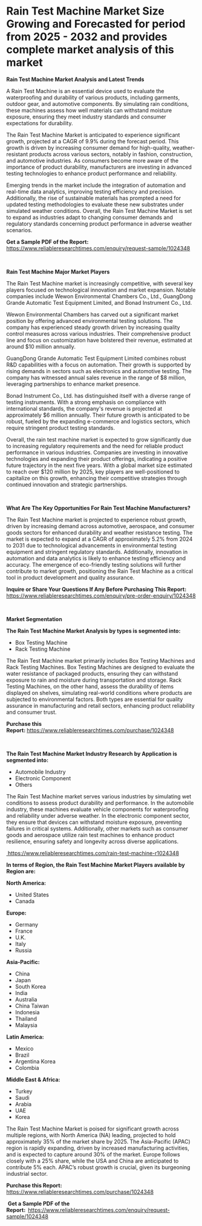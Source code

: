 <p><h1>Rain Test Machine Market Size Growing and Forecasted for period from 2025 - 2032 and provides complete market analysis of this market</h1></p><p><strong>Rain Test Machine Market Analysis and Latest Trends</strong></p>
<p><p>A Rain Test Machine is an essential device used to evaluate the waterproofing and durability of various products, including garments, outdoor gear, and automotive components. By simulating rain conditions, these machines assess how well materials can withstand moisture exposure, ensuring they meet industry standards and consumer expectations for durability.</p><p>The Rain Test Machine Market is anticipated to experience significant growth, projected at a CAGR of 9.9% during the forecast period. This growth is driven by increasing consumer demand for high-quality, weather-resistant products across various sectors, notably in fashion, construction, and automotive industries. As consumers become more aware of the importance of product durability, manufacturers are investing in advanced testing technologies to enhance product performance and reliability.</p><p>Emerging trends in the market include the integration of automation and real-time data analytics, improving testing efficiency and precision. Additionally, the rise of sustainable materials has prompted a need for updated testing methodologies to evaluate these new substrates under simulated weather conditions. Overall, the Rain Test Machine Market is set to expand as industries adapt to changing consumer demands and regulatory standards concerning product performance in adverse weather scenarios.</p></p>
<p><strong>Get a Sample PDF of the Report:&nbsp;</strong> <a href="https://www.reliableresearchtimes.com/enquiry/request-sample/1024348?utm_campaign=3712&utm_medium=2&utm_source=Github&utm_content=ia&utm_term=16042025&utm_id=rain-test-machine">https://www.reliableresearchtimes.com/enquiry/request-sample/1024348</a></p>
<p>&nbsp;</p>
<p><strong>Rain Test Machine Major Market Players</strong></p>
<p><p>The Rain Test Machine market is increasingly competitive, with several key players focused on technological innovation and market expansion. Notable companies include Wewon Environmental Chambers Co., Ltd., GuangDong Grande Automatic Test Equipment Limited, and Bonad Instrument Co., Ltd.</p><p>Wewon Environmental Chambers has carved out a significant market position by offering advanced environmental testing solutions. The company has experienced steady growth driven by increasing quality control measures across various industries. Their comprehensive product line and focus on customization have bolstered their revenue, estimated at around $10 million annually.</p><p>GuangDong Grande Automatic Test Equipment Limited combines robust R&D capabilities with a focus on automation. Their growth is supported by rising demands in sectors such as electronics and automotive testing. The company has witnessed annual sales revenue in the range of $8 million, leveraging partnerships to enhance market presence.</p><p>Bonad Instrument Co., Ltd. has distinguished itself with a diverse range of testing instruments. With a strong emphasis on compliance with international standards, the company's revenue is projected at approximately $6 million annually. Their future growth is anticipated to be robust, fueled by the expanding e-commerce and logistics sectors, which require stringent product testing standards.</p><p>Overall, the rain test machine market is expected to grow significantly due to increasing regulatory requirements and the need for reliable product performance in various industries. Companies are investing in innovative technologies and expanding their product offerings, indicating a positive future trajectory in the next five years. With a global market size estimated to reach over $120 million by 2025, key players are well-positioned to capitalize on this growth, enhancing their competitive strategies through continued innovation and strategic partnerships.</p></p>
<p>&nbsp;</p>
<p><strong>What Are The Key Opportunities For Rain Test Machine Manufacturers?</strong></p>
<p><p>The Rain Test Machine market is projected to experience robust growth, driven by increasing demand across automotive, aerospace, and consumer goods sectors for enhanced durability and weather resistance testing. The market is expected to expand at a CAGR of approximately 5.2% from 2024 to 2031 due to technological advancements in environmental testing equipment and stringent regulatory standards. Additionally, innovation in automation and data analytics is likely to enhance testing efficiency and accuracy. The emergence of eco-friendly testing solutions will further contribute to market growth, positioning the Rain Test Machine as a critical tool in product development and quality assurance.</p></p>
<p><strong>Inquire or Share Your Questions If Any Before Purchasing This Report:</strong> <a href="https://www.reliableresearchtimes.com/enquiry/pre-order-enquiry/1024348?utm_campaign=3712&utm_medium=2&utm_source=Github&utm_content=ia&utm_term=16042025&utm_id=rain-test-machine">https://www.reliableresearchtimes.com/enquiry/pre-order-enquiry/1024348</a></p>
<p>&nbsp;</p>
<p><strong>Market Segmentation</strong></p>
<p><strong>The Rain Test Machine Market Analysis by types is segmented into:</strong></p>
<p><ul><li>Box Testing Machine</li><li>Rack Testing Machine</li></ul></p>
<p><p>The Rain Test Machine market primarily includes Box Testing Machines and Rack Testing Machines. Box Testing Machines are designed to evaluate the water resistance of packaged products, ensuring they can withstand exposure to rain and moisture during transportation and storage. Rack Testing Machines, on the other hand, assess the durability of items displayed on shelves, simulating real-world conditions where products are subjected to environmental factors. Both types are essential for quality assurance in manufacturing and retail sectors, enhancing product reliability and consumer trust.</p></p>
<p><strong>Purchase this Report:&nbsp;</strong><a href="https://www.reliableresearchtimes.com/purchase/1024348?utm_campaign=3712&utm_medium=2&utm_source=Github&utm_content=ia&utm_term=16042025&utm_id=rain-test-machine">https://www.reliableresearchtimes.com/purchase/1024348</a></p>
<p>&nbsp;</p>
<p><strong>The Rain Test Machine Market Industry Research by Application is segmented into:</strong></p>
<p><ul><li>Automobile Industry</li><li>Electronic Component</li><li>Others</li></ul></p>
<p><p>The Rain Test Machine market serves various industries by simulating wet conditions to assess product durability and performance. In the automobile industry, these machines evaluate vehicle components for waterproofing and reliability under adverse weather. In the electronic component sector, they ensure that devices can withstand moisture exposure, preventing failures in critical systems. Additionally, other markets such as consumer goods and aerospace utilize rain test machines to enhance product resilience, ensuring safety and longevity across diverse applications.</p></p>
<p><a href="https://www.reliableresearchtimes.com/rain-test-machine-r1024348?utm_campaign=3712&utm_medium=2&utm_source=Github&utm_content=ia&utm_term=16042025&utm_id=rain-test-machine">&nbsp;https://www.reliableresearchtimes.com/rain-test-machine-r1024348</a></p>
<p><strong>In terms of Region, the Rain Test Machine Market Players available by Region are:</strong></p>
<p>
    <p> <strong> North America: </strong>
        <ul>
            <li>United States</li>
            <li>Canada</li>
        </ul>
        </p> 
    <p> <strong> Europe: </strong>
        <ul>
            <li>Germany</li>
            <li>France</li>
            <li>U.K.</li>
            <li>Italy</li>
            <li>Russia</li>
        </ul>
        </p> 
    <p> <strong> Asia-Pacific: </strong>
        <ul>
            <li>China</li>
            <li>Japan</li>
            <li>South Korea</li>
            <li>India</li>
            <li>Australia</li>
            <li>China Taiwan</li>
            <li>Indonesia</li>
            <li>Thailand</li>
            <li>Malaysia</li>
        </ul>
        </p> 
    <p> <strong> Latin America: </strong>
        <ul>
            <li>Mexico</li>
            <li>Brazil</li>
            <li>Argentina Korea</li>
            <li>Colombia</li>
        </ul>
        </p> 
    <p> <strong> Middle East & Africa: </strong>
        <ul>
            <li>Turkey</li>
            <li>Saudi</li>
            <li>Arabia</li>
            <li>UAE</li>
            <li>Korea</li>
        </ul>
    </p>
    </p>
<p><p>The Rain Test Machine Market is poised for significant growth across multiple regions, with North America (NA) leading, projected to hold approximately 35% of the market share by 2025. The Asia-Pacific (APAC) region is rapidly expanding, driven by increased manufacturing activities, and is expected to capture around 30% of the market. Europe follows closely with a 25% share, while the USA and China are anticipated to contribute 5% each. APAC’s robust growth is crucial, given its burgeoning industrial sector.</p></p>
<p><strong>Purchase this Report: </strong><a href="https://www.reliableresearchtimes.com/purchase/1024348?utm_campaign=3712&utm_medium=2&utm_source=Github&utm_content=ia&utm_term=16042025&utm_id=rain-test-machine">https://www.reliableresearchtimes.com/purchase/1024348</a></p>
<p>&nbsp;<strong>Get a Sample PDF of the Report:&nbsp;&nbsp;</strong><a href="https://www.reliableresearchtimes.com/enquiry/request-sample/1024348?utm_campaign=3712&utm_medium=2&utm_source=Github&utm_content=ia&utm_term=16042025&utm_id=rain-test-machine">https://www.reliableresearchtimes.com/enquiry/request-sample/1024348</a></p>
<p><strong></strong></p>
<p><p></p><p></p><p></p></p>